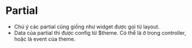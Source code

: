 # Partial
- Chú ý các partial cũng giống như widget được gọi từ layout. 
- Data của partial thì được config từ $theme. Có thể là ở trong controller, hoặc là event của theme.

